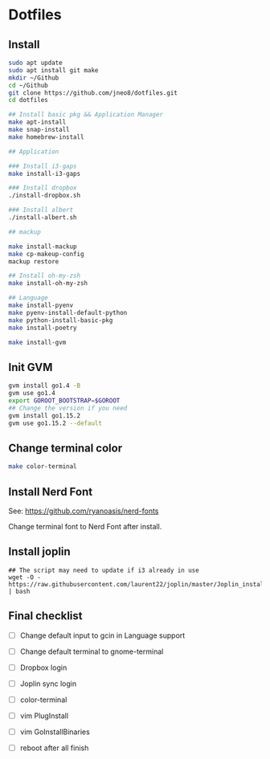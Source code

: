 # Dotfiles

## Install 

```bash
sudo apt update
sudo apt install git make
mkdir ~/Github
cd ~/Github
git clone https://github.com/jneo8/dotfiles.git
cd dotfiles

## Install basic pkg && Application Manager
make apt-install
make snap-install
make homebrew-install

## Application

### Install i3-gaps
make install-i3-gaps

### Install dropbox
./install-dropbox.sh

### Install albert
./install-albert.sh

## mackup

make install-mackup
make cp-makeup-config
mackup restore

## Install oh-my-zsh 
make install-oh-my-zsh

## Language
make install-pyenv
make pyenv-install-default-python
make python-install-basic-pkg
make install-poetry

make install-gvm
```


## Init GVM 

```bash
gvm install go1.4 -B
gvm use go1.4
export GOROOT_BOOTSTRAP=$GOROOT
## Change the version if you need
gvm install go1.15.2
gvm use go1.15.2 --default
```

## Change terminal color

```bash
make color-terminal
```

## Install Nerd Font

See: https://github.com/ryanoasis/nerd-fonts

Change terminal font to Nerd Font after install.

## Install joplin

```
## The script may need to update if i3 already in use
wget -O - https://raw.githubusercontent.com/laurent22/joplin/master/Joplin_install_and_update.sh | bash
```


## Final checklist

* [ ] Change default input to gcin in Language support

* [ ] Change default terminal to gnome-terminal
* [ ] Dropbox login 
* [ ] Joplin sync login
* [ ] color-terminal
* [ ] vim PlugInstall
* [ ] vim GoInstallBinaries
* [ ] reboot after all finish
